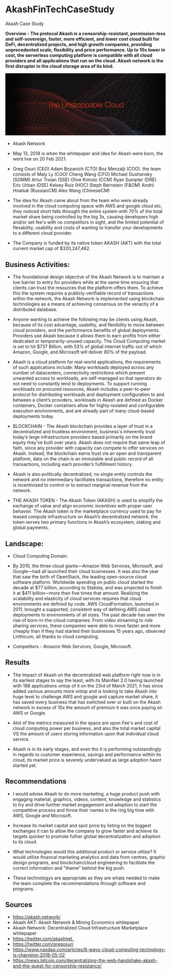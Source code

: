 # AkashFinTechCaseStudy
Akash Case Study

**Overview - The protocol Akash is a censorship-resistant, permission-less and self-sovereign, faster, more efficient, and lower cost cloud built for DeFi, decentralized projects, and high growth companies, providing unprecedented scale, flexibility and price performance. Up to 10x lower in cost, the serverless computing platform is compatible with all cloud providers and all applications that run on the cloud. Akash network is the first disrupter in the cloud storage area of its kind.**

![Akash](Akash.jpg)

* Akash Network

* May 13, 2018 is when the whitepaper and idea for Akash were born, the went live on 20 Feb 2021.

* Greg Osuri (CEO) Adam Bozanich (CTO) Boz Menzalji (COO). the team consists of Maly Ly (CGO) Cheng Wang (CFO) Michael Gushansky (SGMM) Artur Troian (SSE) Olive Kimoto (CCM) Ryan Sumpter (DRE) Eric Urban (DSE) Kelsey Ruiz (HOC) Steph Bernstein (F&OM) Andrii Hnatiuk (RussianCM) Alex Wang (ChineseCM)

* The idea for Akash came about from the team who were already involved in the cloud computing space with AWS and google cloud etc, they noticed short falls throught the entire system with 70% of the total market share being controlled by the big 3x, causing developers high and/or set fee's with no competitors in sight, and the limited potential of flexability, usability and costs of wanting to transfer your developments to a different cloud provider.

* The Company is funded by its native token AKASH (AKT) with the total current market cap of $320,247,482.

## Business Activities:

* The foundational design objective of the Akash Network is to maintain a low barrier to entry for providers while at the same time ensuring that clients can trust the resources that the platform offers them. To achieve this the system requires a publicly-verifiable record of transactions within the network, the Akash Network is implemented using blockchain technologies as a means of achieving consensus on the veracity of a distributed database.

* Anyone wanting to achieve the following may be clients using Akash, because of its cost advantage, usability, and flexibility to move between cloud providers, and the performance benefits of global deployments. Providers use Akash because it allows them to earn profits from either dedicated or temporarily-unused capacity. The Cloud Computing market is set to hit $737 Billion, with 53% of global internet traffic out of which Amazon, Google, and Microsoft will deliver 80% of the payload.

* Akash is a cloud platform for real-world applications, the requirements of such applications include: Many workloads deployed across any number of datacenters, connectivity restrictions which prevent unwanted access to workloads, are self-managed so that operators do not need to constantly tend to deployments.
To support running workloads on procured resources, Akash includes a peer-to-peer protocol for distributing workloads and deployment configuration to and between a client’s providers, workloads in Akash are defined as Docker containers, Docker containers allow for highly-isolated and configurable execution environments, and are already part of many cloud-based deployments today.

* BLOCKCHAIN - The Akash blockchain provides a layer of trust in a decentralized and trustless environment, business's inherently trust today’s large infrastructure providers based primarily on the brand equity they’ve built over years. Akash does not require that same leap of faith, since any provider with capacity can compete to offer services on Akash. Instead, the blockchain earns trust via an open and transparent platform, data on the chain is an immutable and public record of all transactions, including each provider’s fulfillment history. 
* Akash is also politically decentralized, no single entity controls the network and no intermediary facilitates transactions, therefore no entity is incentivized to control or to extract marginal revenue from the network.
* THE AKASH TOKEN - The Akash Token (AKASH) is used to simplify the exchange of value and align economic incentives with proper user behavior. The Akash
token is the marketplace currency used to pay for leased compute infrastructure on Akash’s decentralized network. the token serves two primary functions in Akash’s ecosystem, staking and global payments.

## Landscape:

* Cloud Computing Domain.

* By 2010, the three cloud giants—Amazon Web Services, Microsoft, and Google—had all launched their cloud businesses. It was also the year that saw the birth of OpenStack, the leading open-source cloud software platform. Worldwide spending on public cloud started the decade at $77 billion, according to Statista, and was projected to finish it at $411 billion—more than five times that amount. Realizing the scalability and elasticity of cloud services requires that cloud environments are defined by code. AWS CloudFormation, launched in 2011, brought a supported, consistent way of defining AWS cloud deployments to environments of all sizes. The past decade has seen the rise of born-in-the-cloud companies. From video streaming to ride sharing services, these companies were able to move faster and more cheaply than if they had started their businesses 15 years ago, observed Linthicum, all thanks to cloud computing.

* Competitors - Amazon Web Services, Google, Microsoft.

## Results

* The Impact of Akash on the decentralized web platform right now is in its earliest stages to say the least, with its MainNet 2.0 having launched with 188 applications ontop of it on the 23rd of March 2021, it has since added various amounts more ontop and is looking to take Akash into huge level to challenge AWS and google and capture market share, it has saved every business that has switched over or built on the Akash network in excess of 10x the amount of premium it was once paying on AWS or Google.

* Alot of the metrics measured in the space are upon Fee's and cost of cloud computing power per business, and also the total market capital VS the amount of users storing information upon that individual cloud service.

* Akash is in its early stages, and even tho it is performing outstandingly in regards to customer experience, savings and performance within its cloud, its market price is severely undervalued as large adoption hasnt started yet.

## Recommendations

* I would advise Akash to do more marketing, a huge product push with engaging material, graphics, videos, content, knowledge and statistics to try and drive further market engagement and adoption to start the competitive process and throw their names in the ring big time with AWS, Google and Microsoft.

* Increase its market capital and spot price by listing on the biggest exchanges it can to allow the company to grow faster and achieve its targets quicker to promote futher global decentralization and adoption to its cloud.

* What technologies would this additional product or service utilize? It would utilize financal marketing analytics and data from centres, graphic design programs, and blockchain/cloud engineering to facilitate the correct information and "theme" behind the big push.

* These technologys are appropriate as they are whats needed to make the team complete the recommendations through software and programs.

## Sources
* https://akash.network/
* Akash AKT: Akash Network & Mining Economics whitepaper
* Akash Network: Decentralized Cloud Infrastructure Marketplace whitepaper
* https://twitter.com/akashnet_
* https://twitter.com/gregosuri
* https://www.nasdaq.com/articles/6-ways-cloud-computing-technology-is-changing-2018-05-02
* https://news.bitcoin.com/decentralizing-the-web-handshake-akash-and-the-quest-for-censorship-resistance/
